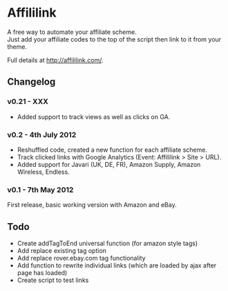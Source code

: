 # Affililink

A free way to automate your affiliate scheme.  
Just add your affiliate codes to the top of the script then link to it from your theme.

Full details at http://affililink.com/.

## Changelog

### v0.21 - XXX
- Added support to track views as well as clicks on GA.

### v0.2 - 4th July 2012
- Reshuffled code, created a new function for each affiliate scheme.  
- Track clicked links with Google Analytics (Event: Affililink > Site > URL).  
- Added support for Javari (UK, DE, FR), Amazon Supply, Amazon Wireless, Endless.

### v0.1 - 7th May 2012
First release, basic working version with Amazon and eBay.

## Todo

* Create addTagToEnd universal function (for amazon style tags)
* Add replace existing tag option
* Add replace rover.ebay.com tag functionality
* Add function to rewrite individual links (which are loaded by ajax after page has loaded)
* Create script to test links
